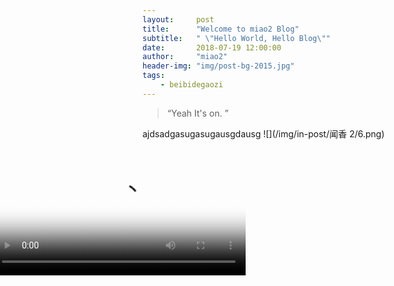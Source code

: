 ```yaml
---
layout:     post
title:      "Welcome to miao2 Blog"
subtitle:   " \"Hello World, Hello Blog\""
date:       2018-07-19 12:00:00
author:     "miao2"
header-img: "img/post-bg-2015.jpg"
tags:
    - beibidegaozi
---
```


> “Yeah It's on. ”


ajdsadgasugasugausgdausg
![](/img/in-post/闻香 2/6.png)

<video id="video-index" autoplay="true" loop="true" src="http://echarts.baidu.com/video/index-4.mp4" poster="http://echarts.baidu.com/video/index-4.jpg" style="width: auto; height: 203px; margin-top: 0px; margin-left: -241px;"></video>